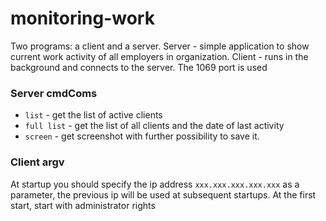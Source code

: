 # monitoring-work
Two programs: a client and a server. Server - simple application to show current work activity of all employers in organization. Client - runs in the background and connects to the server.
The 1069 port is used

### Server cmdComs
- `list` - get the list of active clients
- `full list` - get the list of all clients and the date of last activity
- `screen` - get screenshot with further possibility to save it.

### Client argv
At startup you should specify the ip address `xxx.xxx.xxx.xxx.xxx` as a parameter, the previous ip will be used at subsequent startups.
At the first start, start with administrator rights